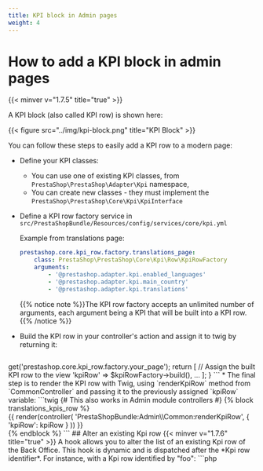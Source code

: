 ```yaml
---
title: KPI block in Admin pages
weight: 4
---
```


# How to add a KPI block in admin pages
{{< minver v="1.7.5" title="true" >}}

A KPI block (also called KPI row) is shown here:

{{< figure src="../img/kpi-block.png" title="KPI Block" >}}

You can follow these steps to easily add a KPI row to a modern page:

* Define your KPI classes:
  * You can use one of existing KPI classes, from `PrestaShop\PrestaShop\Adapter\Kpi` namespace,
  * You can create new classes - they must implement the `PrestaShop\PrestaShop\Core\Kpi\KpiInterface`
* Define a KPI row factory service in `src/PrestaShopBundle/Resources/config/services/core/kpi.yml`

    Example from translations page:
    ```yaml
    prestashop.core.kpi_row.factory.translations_page:
        class: PrestaShop\PrestaShop\Core\Kpi\Row\KpiRowFactory
        arguments:
            - '@prestashop.adapter.kpi.enabled_languages'
            - '@prestashop.adapter.kpi.main_country'
            - '@prestashop.adapter.kpi.translations'
    ```
    
    {{% notice note %}}The KPI row factory accepts an unlimited number of arguments, each argument being a KPI that will be built into a KPI row.
    {{% /notice %}}

* Build the KPI row in your controller's action and assign it to twig by returning it:
    ```php
<?php
    public function showSettingsAction(Request $request)
    {
        // Create the KPI row factory service
        $kpiRowFactory = $this->get('prestashop.core.kpi_row.factory.your_page');

        return [
            // Assign the built KPI row to the view
            'kpiRow' => $kpiRowFactory->build(),
            ...
        ];
    }
    ```

* The final step is to render the KPI row with Twig, using `renderKpiRow` method from `CommonController` and passing it to the previously assigned `kpiRow` variable:
    ```twig
    {# This also works in Admin module controllers #}
    {% block translations_kpis_row %}
        <div class="row">
            {{ render(controller(
                'PrestaShopBundle:Admin\\Common:renderKpiRow',
                { 'kpiRow': kpiRow }
            )) }}
        </div>
    {% endblock %}
    ```

## Alter an existing Kpi row
{{< minver v="1.7.6" title="true" >}}

A hook allows you to alter the list of an existing Kpi row of the Back Office.

This hook is dynamic and is dispatched after the *Kpi row identifier*.

For instance, with a Kpi row identified by "foo":

```php
<?php
// we are in a module
public function hookActionFooKpiRowModifier(array $params)
{
    var_dump($params['kpis']); // access the complete list

    unset($params['kpis'][0]); // remove the first item

    $params['kpis'][] = new YourOwnKpi(...);
}
```

